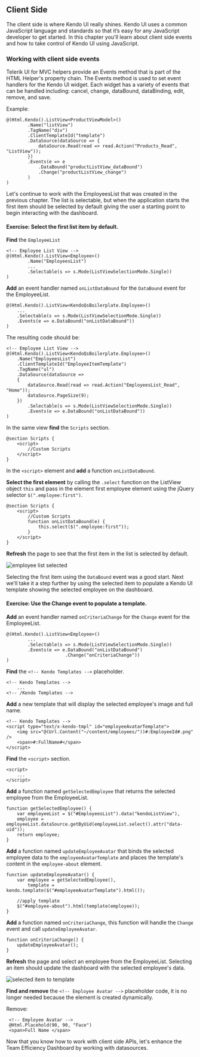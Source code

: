 ## Client Side

The client side is where Kendo UI really shines. Kendo UI uses a common JavaScript language and standards so that it’s easy for any JavaScript developer to get started. In this chapter you'll learn about client side events and how to take control of Kendo UI using JavaScript.

### Working with client side events

Telerik UI for MVC helpers provide an Events method that is part of the HTML Helper's property chain. The Events method is used to set event handlers for the Kendo UI widget. Each widget has a variety of events that can be handled including: cancel, change, dataBound, dataBinding, edit, remove, and save.

Example:

    @(Html.Kendo().ListView<ProductViewModel>()
            .Name("listView")
            .TagName("div")
            .ClientTemplateId("template")
            .DataSource(dataSource => {
                dataSource.Read(read => read.Action("Products_Read", "ListView"));
            })
            .Events(e => e
                .DataBound("productListView_dataBound")
                .Change("productListView_change")
            )
    )

Let's continue to work with the EmployeesList that was created in the previous chapter. The list is selectable, but when the application starts the first item should be selected by default giving the user a starting point to begin interacting with the dashboard.

<h4 class="exercise-start">
    <b>Exercise</b>: Select the first list item by default.
</h4>

**Find** the `EmployeeList`

	<!-- Employee List View -->
	@(Html.Kendo().ListView<Employee>()
            .Name("EmployeesList")
			...
        	.Selectable(s => s.Mode(ListViewSelectionMode.Single))
	)

**Add** an event handler named `onListDataBound` for the `DataBound` event for the EmployeeList.

	@(Html.Kendo().ListView<KendoQsBoilerplate.Employee>()
		...
		.Selectable(s => s.Mode(ListViewSelectionMode.Single))
		.Events(e => e.DataBound("onListDataBound"))
	)

The resulting code should be:

	<!-- Employee List View -->
	@(Html.Kendo().ListView<KendoQsBoilerplate.Employee>()
    	.Name("EmployeesList")
        .ClientTemplateId("EmployeeItemTemplate")
        .TagName("ul")
        .DataSource(dataSource =>
        {
        	dataSource.Read(read => read.Action("EmployeesList_Read", "Home"));
        	dataSource.PageSize(9);
		})
        	.Selectable(s => s.Mode(ListViewSelectionMode.Single))
            .Events(e => e.DataBound("onListDataBound"))
	)

In the same view **find** the `Scripts` section.

	@section Scripts {
	    <script>
	        //Custom Scripts
	    </script>
	}

In the `<script>` element and **add** a function `onListDataBound`.

**Select the first element** by calling the `.select` function on the ListView object `this` and pass in the element first employee element using the jQuery selector `$(".employee:first")`.

	@section Scripts {
	    <script>
	        //Custom Scripts
			function onListDataBound(e) {
		        this.select($(".employee:first"));
		    }
	    </script>
	}

**Refresh** the page to see that the first item in the list is selected by default.

![employee list selected](images\chapter6\employee-list-selected.jpg)

<div class="exercise-end"></div>

Selecting the first item using the `DataBound` event was a good start. Next we'll take it a step further by using the selected item to populate a Kendo UI template showing the selected employee on the dashboard.

<h4 class="exercise-start">
    <b>Exercise</b>: Use the Change event to populate a template. 
</h4>

**Add** an event handler named `onCriteriaChange` for the `Change` event for the EmployeeList.

	@(Html.Kendo().ListView<Employee>()
			...
        	.Selectable(s => s.Mode(ListViewSelectionMode.Single))
            .Events(e => e.DataBound("onListDataBound")
   					      .Change("onCriteriaChange"))
	)

**Find** the `<!-- Kendo Templates -->` placeholder.

	<!-- Kendo Templates -->
		...
	<!-- /Kendo Templates -->
	
**Add** a new template that will display the selected employee's image and full name.

	<!-- Kendo Templates -->
	<script type="text/x-kendo-tmpl" id="employeeAvatarTemplate">
	    <img src="@(Url.Content("~/content/employees/"))#:EmployeeId#.png" />
	    <span>#:FullName#</span>
	</script>

**Find** the `<script>` section.

	<script>
		...
    </script>
	
**Add** a function named `getSelectedEmployee` that returns the selected employee from the EmployeeList.

	function getSelectedEmployee() {
    	var employeeList = $("#EmployeesList").data("kendoListView"),
		employee = employeeList.dataSource.getByUid(employeeList.select().attr("data-uid"));
		return employee;
	}

**Add** a function named `updateEmployeeAvatar` that binds the selected employee data to the `employeeAvatarTemplate` and places the template's  content in the `employee-about` element.

	function updateEmployeeAvatar() {
        var employee = getSelectedEmployee(),
            template = kendo.template($("#employeeAvatarTemplate").html());

        //apply template
        $("#employee-about").html(template(employee));
    }

**Add** a function named `onCriteriaChange`, this function will handle the `Change` event and call `updateEmployeeAvatar`.

	function onCriteriaChange() {
        updateEmployeeAvatar();
	}

**Refresh** the page and select an employee from the EmployeeList. Selecting an item should update the dashboard with the selected employee's data.

![selected item to template](images/chapter6/selected-item-to-template.jpg)

**Find and remove** the `<!-- Employee Avatar -->` placeholder code, it is no longer needed because the element is created dynamically.

Remove:

     <!-- Employee Avatar -->
     @Html.Placehold(90, 90, "Face")
     <span>Full Name </span>


<div class="exercise-end"></div>

Now that you know how to work with client side APIs, let's enhance the Team Efficiency Dashboard by working with datasources. 